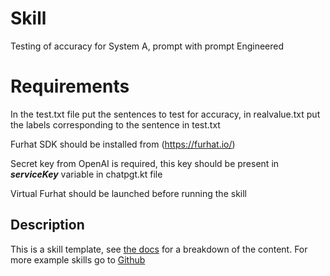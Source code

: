 # Skill
Testing of accuracy for System A, prompt with prompt Engineered

# Requirements

In the test.txt file put the sentences to test for accuracy, in realvalue.txt put the labels corresponding to the sentence in test.txt


Furhat SDK should be installed from (https://furhat.io/)

Secret key from OpenAI is required, this key should be present in **_serviceKey_** variable in chatpgt.kt file

Virtual Furhat should be launched before running the skill
## Description
This is a skill template, see [the docs](https://docs.furhat.io/skills/#the-contents-of-a-skill) for a breakdown of the content. 
For more example skills go to [Github](https://github.com/afilfarhan/MultiModaAgent/)
